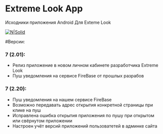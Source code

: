 # Extreme Look App

Исходники приложения Android Для Exteme Look

[![N|Solid](https://extreme-look.ru/images/logo_git.png)](https://extreme-look.ru)

#Версии:

### 7 (2.01):
- Релиз приложение в новом личном кабинете разработчика Extreme Look
- Пуш уведомления на сервисе FireBase от прошлых разрабов

### 7 (2.20):
- Пуш уведомления на нашем сервисе FireBase
- Возможно передавать адрес открытия конкретной страницы при клике на пуш
- Исправлена ошибка открытия приложения по пушу при открытом или свёрнутом приложении
- Настроен учёт версий приложений пользоватетей в админке сайта